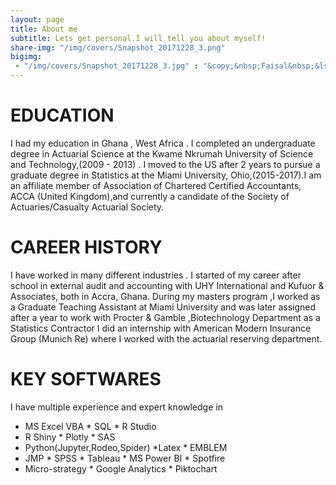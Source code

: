 ```yaml
---
layout: page
title: About me
subtitle: Lets get personal.I will tell you about myself!
share-img: "/img/covers/Snapshot_20171228_3.png"
bigimg:
 - "/img/covers/Snapshot_20171228_3.jpg" : "&copy;&nbsp;Faisal&nbsp;&lsquo;Tre&rsquo;&nbsp;Daawin (2018)"
---
```



# EDUCATION

 I had my education in Ghana , West Africa . I completed an undergraduate degree in  Actuarial Science at the 
 Kwame Nkrumah University of Science and Technology,(2009 - 2013) . I moved to the US after 2 years to pursue 
a graduate degree in Statistics at the Miami University, Ohio,(2015-2017).I am an  affiliate member of 
Association of Chartered Certified Accountants, ACCA (United Kingdom),and currently a candidate of the 
Society of Actuaries/Casualty Actuarial Society.


# CAREER HISTORY

I have worked in many different industries . I started of my career after school in external audit and accounting with 
UHY International and  Kufuor & Associates, both in  Accra, Ghana. 
During my masters program ,I worked as a Graduate Teaching Assistant at  Miami University and was later assigned 
after a year to work with Procter & Gamble ,Biotechnology Department as a Statistics Contractor
I did an internship with  American Modern Insurance Group (Munich Re) where I worked with the actuarial reserving department.

# KEY SOFTWARES

I have multiple experience and expert knowledge in 
* MS Excel VBA  * SQL * R Studio 
* R Shiny  * Plotly   * SAS 
* Python(Jupyter,Rodeo,Spider) *Latex  * EMBLEM
* JMP  * SPSS  * Tableau  * MS Power BI  * Spotfire
* Micro-strategy  * Google Analytics   * Piktochart 
